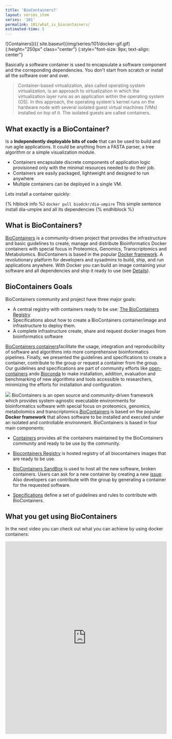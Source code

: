 ```yaml
---
title: 'BioContainers?'
layout: series_item
series: '101'
permalink: 101/what_is_biocontainers/
estimated-time: 5
---
```


![Containers]({{ site.baseurl}}img/series/101/docker-gif.gif){:height="250px" class="center"}
{:style="font-size: 9px; text-align: center"}  


Basically a software container <i class="fa fa-archive" aria-hidden="true"></i> is used to encapsulate a software component and the correponding dependencies. You don't start from scratch or install all the software over and over.


>Container-based virtualization, also called operating system virtualization, is an approach to virtualization in which the virtualization layer
>runs as an application within the operating system (OS). In this approach, the operating system's kernel runs on the hardware node with several
>isolated guest virtual machines (VMs) installed on top of it. The isolated guests are called containers.


What exactly is a BioContainer?
-------------------------------

Is a __Independently deployable bits of code__ that can be used to build and run agile applications. It could be anything from a FASTA parser, a tree algorithm or a simple visualization module.


- Containers encapsulate discrete components of application logic provisioned only with the minimal resources needed to do their job.
- Containers are easily packaged, lightweight and designed to run anywhere
- Multiple containers can be deployed in a single VM.

Lets install a container quickly:

{% hlblock info %}
`docker pull biodckr/dia-umpire` This simple sentence install dia-umpire and all its dependencies
{% endhlblock %}


What is BioContainers?
----------------------

<a href="http://biocontainers.pro">BioContainers</a> is a community-driven project that provides the infrastructure and basic guidelines to create, manage and distribute Bioinformatics Docker containers with special focus in Proteomics, Genomics, Transcriptomics and Metabolomics.
BioContainers is based in the popular <a href="#what-is-docker">Docker framework</a>. A revolutionary platform for developers and sysadmins to build, ship, and run applications
anywhere. With Docker you can build an image containing your software and all dependencies and ship it ready to use (see <a href="#what-is-docker">Details</a>).

## BioContainers Goals

BioContainers community and project have three major goals:
 <ul>
  <li>A central registry with containers ready to be use: <a href="http://biocontainers.pro/registry">The BioContainers Registry</a></li>
  <li>Specifications about how to create a BioContainers container/image and infrastructure to deploy them.</li>
  <li>A complete infrastructure create, share and request docker images from bioinformatics software</li>
 </ul>

[BioContainers containers](https://github.com/BioContainers/containers)facilitate the usage, integration and reproducibility of software and algorithms into more comprehensive bioinformatics pipelines.
Finally, we presented the guidelines and specifications to create a container, contribute to the group or request a container from the group. Our guidelines and specifications are part of community efforts like [open-containers](https://github.com/opencontainers) ando [Bioconda](https://bioconda.github.io/) to make installation, addition, evaluation and benchmarking of new algorithms and
tools accessible to researchers, minimizing the efforts for installation and configuration.



<img class="splashIcon" src="{{ site.baseurl}}img/series/101/toolbox-color.png"> BioContainers is an open source and community-driven framework which provides system-agnostic executable environments for bioinformatics software with special focus on proteomics, genomics, metabolomics and transcriptomics.[BioContainers](http://biocontainers.pro) is based on
the popular **Docker framework** that allows software to be installed and executed under an isolated and controllable environment. BioContainers is based in four main components:

- [Containers](https://github.com/BioContainers/containers) provides all the containers maintained by the BioContainers community and ready to be use by the community.    

- [Biocontainers Registry](https://biocontainers.pro/registry) is hosted registry of all biocontainers images that are ready to be use.

- [BioContainers SandBox](https://github.com/BioContainers/sandbox) is used to host all the new software, broken containers. Users can ask for a new container by creating a new [issue](https://github.com/BioContainers/sandbox/issues).
Also developers can contribute with the group by generating a container for the requested software.

- [Specifications](https://github.com/BioContainers/specs) define a set of guidelines and rules to contribute with BioContainers.


<!--
* Easy to start:
* Easy to test
-->

What you get using BioContainers
--------------------------------

In the next video you can check out what you can achieve by using docker containers:


<iframe width="100%" height="600px" src="https://www.youtube.com/embed/aLipr7tTuA4" frameborder="0"></iframe>
